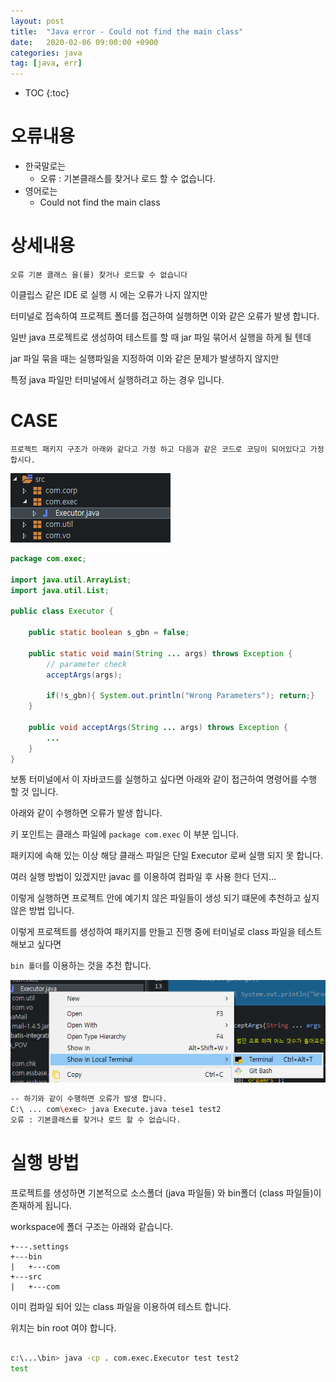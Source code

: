 ```yaml
---
layout: post
title:  "Java error - Could not find the main class"
date:   2020-02-06 09:00:00 +0900
categories: java    
tag: [java, err]
---
```


* TOC
{:toc}

# 오류내용

* 한국말로는
    * 오류 : 기본클래스를 찾거나 로드 할 수 없습니다.
* 영어로는
    * Could not find the main class

# 상세내용

`오류 기본 클래스 을(를) 찾거나 로드할 수 없습니다` 

이클립스 같은 IDE 로 실행 시 에는 오류가 나지 않지만 

터미널로 접속하여 프로젝트 폴더를 접근하여 실행하면 이와 같은 오류가 발생 합니다. 

일반 java 프로젝트로 생성하여 테스트를 할 때 jar 파일 묶어서 실행을 하게 될 텐데 

jar 파일 묶을 때는 실행파일을 지정하여 이와 같은 문제가 발생하지 않지만 

특정 java 파일만 터미널에서 실행하려고 하는 경우 입니다. 

# CASE

`프로젝트 패키지 구조가 아래와 같다고 가정 하고 다음과 같은 코드로 코딩이 되어있다고 가정합시다.`

![](/static/img/2020-02-12-14-19-52.png)

```java
package com.exec;

import java.util.ArrayList;
import java.util.List;

public class Executor {

	public static boolean s_gbn = false; 
	
	public static void main(String ... args) throws Exception {
		// parameter check
		acceptArgs(args);
		
		if(!s_gbn){ System.out.println("Wrong Parameters"); return;}
	}

    public void acceptArgs(String ... args) throws Exception {
        ...
    }
}
```

보통 터미널에서 이 자바코드를 실행하고 싶다면 아래와 같이 접근하여 명령어를 수행 할 것 입니다.

아래와 같이 수행하면 오류가 발생 합니다.

키 포인트는 클래스 파일에 `package com.exec` 이 부분 입니다.

패키지에 속해 있는 이상 해당 클래스 파일은 단일 Executor 로써 실행 되지 못 합니다.

여러 실행 방법이 있겠지만 javac 를 이용하여 컴파일 후 사용 한다 던지...

이렇게 실행하면 프로젝트 안에 예기치 않은 파일들이 생성 되기 떄문에 추천하고 싶지 않은 방법 입니다.

이렇게 프로젝트를 생성하여 패키지를 만들고 진행 중에 터미널로 class 파일을 테스트 해보고 싶다면 

`bin 폴더`를 이용하는 것을 추천 합니다.

![](/static/img/2020-02-12-14-26-24.png)

```bash
-- 하기와 같이 수행하면 오류가 발생 합니다.
C:\ ... com\exec> java Execute.java tese1 test2
오류 : 기본클래스를 찾거나 로드 할 수 없습니다.
```

# 실행 방법

프로젝트를 생성하면 기본적으로 소스폴더 (java 파일들) 와 bin폴더 (class 파일들)이 존재하게 됩니다.

workspace에 폴더 구조는 아래와 같습니다.

```text
+---.settings
+---bin
|   +---com
+---src
|   +---com
```

이미 컴파일 되어 있는 class 파일을 이용하여 테스트 합니다.

위치는 bin root 여야 합니다.

```bash

c:\...\bin> java -cp . com.exec.Executor test test2
test

```

